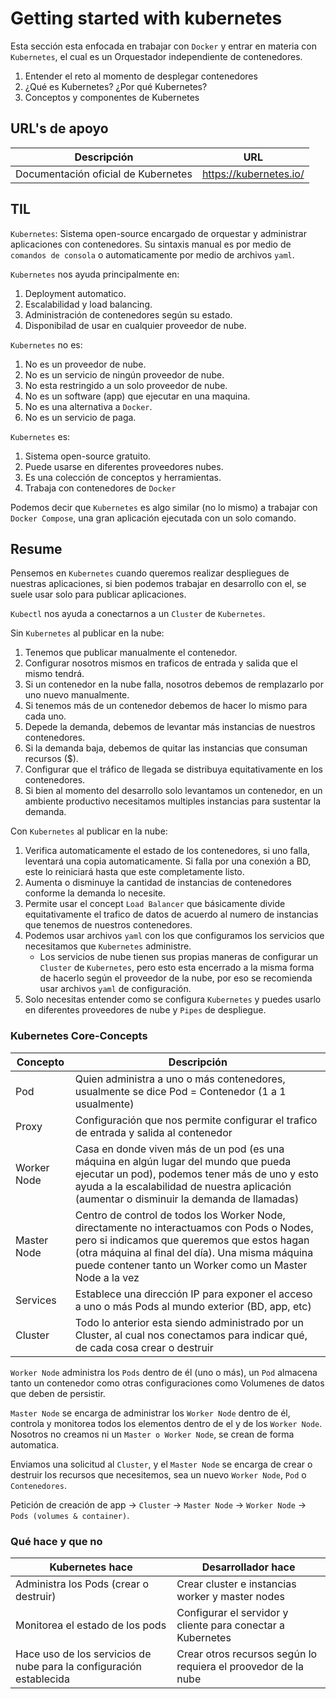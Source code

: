 # Getting started with kubernetes

Esta sección esta enfocada en trabajar con ```Docker``` y entrar en materia con ```Kubernetes```, el cual es un Orquestador independiente de contenedores.

1. Entender el reto al momento de desplegar contenedores
2. ¿Qué es Kubernetes? ¿Por qué Kubernetes?
3. Conceptos y componentes de Kubernetes  

## URL's de apoyo

| Descripción | URL |
| ------------- | ------------- |
| Documentación oficial de Kubernetes | https://kubernetes.io/ |

## TIL

```Kubernetes```: Sistema open-source encargado de orquestar y administrar aplicaciones con contenedores. Su sintaxis manual es por medio de ```comandos de consola``` o automaticamente por medio de archivos ```yaml```.

```Kubernetes``` nos ayuda principalmente en:
1. Deployment automatico.
2. Escalabilidad y load balancing.
3. Administración de contenedores según su estado.
4. Disponibilad de usar en cualquier proveedor de nube.

```Kubernetes``` no es:
1. No es un proveedor de nube.
2. No es un servicio de ningún proveedor de nube.
3. No esta restringido a un solo proveedor de nube.
4. No es un software (app) que ejecutar en una maquina.
5. No es una alternativa a ```Docker```.
6. No es un servicio de paga.

```Kubernetes``` es:
1. Sistema open-source gratuito.
2. Puede usarse en diferentes proveedores nubes.
3. Es una colección de conceptos y herramientas.
4. Trabaja con contenedores de ```Docker```

Podemos decir que ```Kubernetes``` es algo similar (no lo mismo) a trabajar con ```Docker Compose```, una gran aplicación ejecutada con un solo comando.

## Resume

Pensemos en ```Kubernetes``` cuando queremos realizar despliegues de nuestras aplicaciones, si bien podemos trabajar en desarrollo con el, se suele usar solo para publicar aplicaciones.

```Kubectl``` nos ayuda a conectarnos a un ```Cluster``` de ```Kubernetes```.

Sin ```Kubernetes``` al publicar en la nube:
1. Tenemos que publicar manualmente el contenedor.
2. Configurar nosotros mismos en traficos de entrada y salida que el mismo tendrá. 
3. Si un contenedor en la nube falla, nosotros debemos de remplazarlo por uno nuevo manualmente.
4. Si tenemos más de un contenedor debemos de hacer lo mismo para cada uno.
5. Depede la demanda, debemos de levantar más instancias de nuestros contenedores.
6. Si la demanda baja, debemos de quitar las instancias que consuman recursos ($).
7. Configurar que el tráfico de llegada se distribuya equitativamente en los contenedores.
8. Si bien al momento del desarrollo solo levantamos un contenedor, en un ambiente productivo necesitamos multiples instancias para sustentar la demanda.

Con ```Kubernetes``` al publicar en la nube: 
1. Verifica automaticamente el estado de los contenedores, si uno falla, leventará una copia automaticamente. Si falla por una conexión a BD, este lo reiniciará hasta que este completamente listo.
2. Aumenta o disminuye la cantidad de instancias de contenedores conforme la demanda lo necesite.
3. Permite usar el concept ```Load Balancer``` que básicamente divide equitativamente el trafico de datos de acuerdo al numero de instancias que tenemos de nuestros contenedores.
4. Podemos usar archivos ```yaml``` con los que configuramos los servicios que necesitamos que ```Kubernetes``` administre.
    - Los servicios de nube tienen sus propias maneras de configurar un ```Cluster``` de ```Kubernetes```, pero esto esta encerrado a la misma forma de hacerlo según el proveedor de la nube, por eso se recomienda usar archivos ```yaml``` de configuración.
5. Solo necesitas entender como se configura ```Kubernetes``` y puedes usarlo en diferentes proveedores de nube y ```Pipes``` de despliegue.

### Kubernetes Core-Concepts

| Concepto | Descripción |
| ------------- | ------------- |
| Pod | Quien administra a uno o más contenedores, usualmente se dice Pod = Contenedor (1 a 1 usualmente) |
| Proxy | Configuración que nos permite configurar el trafico de entrada y salida al contenedor |
| Worker Node | Casa en donde viven más de un pod (es una máquina en algún lugar del mundo que pueda ejecutar un pod), podemos tener más de uno y esto ayuda a la escalabilidad de nuestra aplicación (aumentar o disminuir la demanda de llamadas) |
| Master Node | Centro de control de todos los Worker Node, directamente no interactuamos con Pods o Nodes, pero si indicamos que queremos que estos hagan (otra máquina al final del día). Una misma máquina puede contener tanto un Worker como un Master Node a la vez |
| Services | Establece una dirección IP para exponer el acceso a uno o más Pods al mundo exterior (BD, app, etc) | 
| Cluster | Todo lo anterior esta siendo administrado por un Cluster, al cual nos conectamos para indicar qué, de cada cosa crear o destruir |

```Worker Node``` administra los ```Pods``` dentro de él (uno o más), un ```Pod``` almacena tanto un contenedor como otras configuraciones como Volumenes de datos que deben de persistir.

```Master Node``` se encarga de administrar los ```Worker Node``` dentro de él, controla y monitorea todos los elementos dentro de el y de los ```Worker Node```. Nosotros no creamos ni un ```Master o Worker Node```, se crean de forma automatica.

Enviamos una solicitud al ```Cluster```, y el ```Master Node``` se encarga de crear o destruir los recursos que necesitemos, sea un nuevo ```Worker Node```, ```Pod``` o ```Contenedores```.

Petición de creación de app -> ```Cluster``` -> ```Master Node``` -> ```Worker Node``` -> ```Pods (volumes & container)```.

### Qué hace y que no

| Kubernetes hace | Desarrollador hace |
| ------------- | ------------- |
| Administra los Pods (crear o destruir) | Crear cluster e instancias worker y master nodes |
| Monitorea el estado de los pods | Configurar el servidor y cliente para conectar a Kubernetes |
| Hace uso de los servicios de nube para la configuración establecida | Crear otros recursos según lo requiera el proovedor de la nube |



